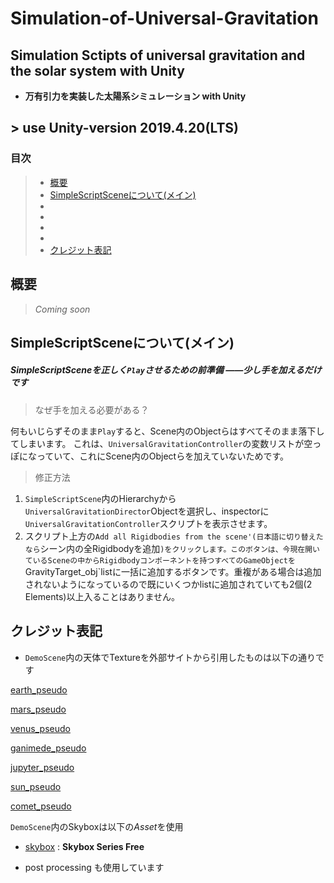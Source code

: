 # Simulation-of-Universal-Gravitation

## Simulation Sctipts of universal gravitation and the solar system with Unity
   - **万有引力を実装した太陽系シミュレーション with Unity**
## > use **Unity-version 2019.4.20(LTS)**

### 目次
> - [概要](#description)
> - [SimpleScriptSceneについて(メイン)](#simplescr)
> - [](#)
> - [](#)
> - [](#)
> - [](#)
> - [クレジット表記](#credit)


#### <h2 id="description">概要</h2>

> *Coming soon*


#### <h2 id="simplescr">SimpleScriptSceneについて(メイン)</h2>

##### SimpleScriptSceneを正しく`Play`させるための前準備 ――少し手を加えるだけです


> なぜ手を加える必要がある？

何もいじらずそのまま`Play`すると、Scene内のObjectらはすべてそのまま落下してしまいます。
これは、`UniversalGravitationController`の変数リストが空っぽになっていて、これにScene内のObjectらを加えていないためです。

> 修正方法
1. `SimpleScriptScene`内のHierarchyから`UniversalGravitationDirector`Objectを選択し、inspectorに`UniversalGravitationController`スクリプトを表示させます。
2. スクリプト上方の`Add all Rigidbodies from the scene'(日本語に切り替えたなら`シーン内の全Rigidbodyを追加`)をクリックします。このボタンは、今現在開いているSceneの中からRigidbodyコンポーネントを持つすべてのGameObjectを`GravityTarget_obj`listに一括に追加するボタンです。重複がある場合は追加されないようになっているので既にいくつかlistに追加されていても2個(2 Elements)以上入ることはありません。


#### <h2 id="credit">クレジット表記</h2>
   - `DemoScene`内の天体でTextureを外部サイトから引用したものは以下の通りです

[earth_pseudo](https://www.solarsystemscope.com/textures/)

[mars_pseudo](https://www.solarsystemscope.com/textures/)

[venus_pseudo](https://www.solarsystemscope.com/textures/)

[ganimede_pseudo](http://www.planetaryvisions.com/Texture_map.php?pid=206)

[jupyter_pseudo](https://www.solarsystemscope.com/textures/)

[sun_pseudo](https://www.solarsystemscope.com/textures/)

[comet_pseudo](https://www.solarsystemscope.com/textures/)

`DemoScene`内のSkyboxは以下の*Asset*を使用
- [skybox](https://assetstore.unity.com/packages/2d/textures-materials/sky/skybox-series-free-103633) : **Skybox Series Free**

- post processing も使用しています
